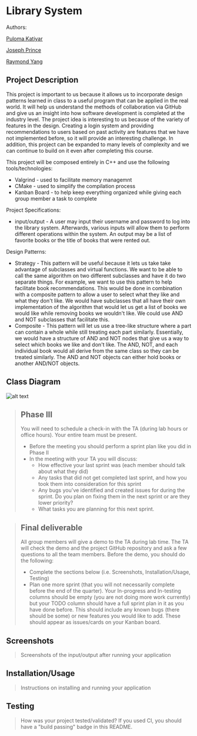 # Library System 
 Authors: 
  
 [Puloma Katiyar](https://github.com/puloma-k)
 
 [Joseph Prince](https://github.com/josephdprince)
  
 [Raymond Yang](https://github.com/raymyun)
 
## Project Description
This project is important to us because it allows us to incorporate design patterns learned in class
to a useful program that can be applied in the real world. It will help us understand the methods of
collaboration via GitHub and give us an insight into how software development is completed at the industry level. The project idea is
interesting to us because of the variety of features in the design. Creating a login system and providing recommendations to users based on
past activity are features that we have not implemented before, so it will provide an interesting challenge. In addition, this project can be 
expanded to many levels of complexity and we can continue to build on it even after completing this course.

This project will be composed entirely in C++ and use the following tools/technologies:
* Valgrind - used to facilitate memory managemnt
* CMake - used to simplify the compilation process
* Kanban Board - to help keep everything organized while giving each group member a task to complete

Project Specifications:
* input/output - A user may input their username and password to log into the library system. Afterwards, various inputs will allow them to perform different operations within the system. An output may be a list of favorite books or the title of books that were rented out. 
 
Design Patterns:  
* Strategy - This pattern will be useful because it lets us take take advantage of subclasses and virtual functions. We want to be able to call the same algorithm on two different subclasses and have it do two separate things. For example, we want to use this pattern to help facilitate book recommendations. This would be done in combination with a composite pattern to allow a user to select what they like and what they don't like. We would have subclasses that all have their own implementation of the algorithm that would let us get a list of books we would like while removing books we wouldn't like. We could use AND and NOT subclasses that facilitate this. 
* Composite - This pattern will let us use a tree-like structure where a part can contain a whole while still treating each part similarly. Essentially, we would have a structure of AND and NOT nodes that give us a way to select which books we like and don't like. The AND, NOT, and each individual book would all derive from the same class so they can be treated similarly. The AND and NOT objects can either hold books or another AND/NOT objects.


## Class Diagram
 ![alt text](https://github.com/cs100/final-project-jprin012-pkati001-ryang038/blob/master/Library%20Book%20System.png)
 
 > ## Phase III
 > You will need to schedule a check-in with the TA (during lab hours or office hours). Your entire team must be present. 
 > * Before the meeting you should perform a sprint plan like you did in Phase II
 > * In the meeting with your TA you will discuss: 
 >   - How effective your last sprint was (each member should talk about what they did)
 >   - Any tasks that did not get completed last sprint, and how you took them into consideration for this sprint
 >   - Any bugs you've identified and created issues for during the sprint. Do you plan on fixing them in the next sprint or are they lower priority?
 >   - What tasks you are planning for this next sprint.

 > ## Final deliverable
 > All group members will give a demo to the TA during lab time. The TA will check the demo and the project GitHub repository and ask a few questions to all the team members. 
 > Before the demo, you should do the following:
 > * Complete the sections below (i.e. Screenshots, Installation/Usage, Testing)
 > * Plan one more sprint (that you will not necessarily complete before the end of the quarter). Your In-progress and In-testing columns should be empty (you are not doing more work currently) but your TODO column should have a full sprint plan in it as you have done before. This should include any known bugs (there should be some) or new features you would like to add. These should appear as issues/cards on your Kanban board. 
 
 ## Screenshots
 > Screenshots of the input/output after running your application
 ## Installation/Usage
 > Instructions on installing and running your application
 ## Testing
 > How was your project tested/validated? If you used CI, you should have a "build passing" badge in this README.
 
